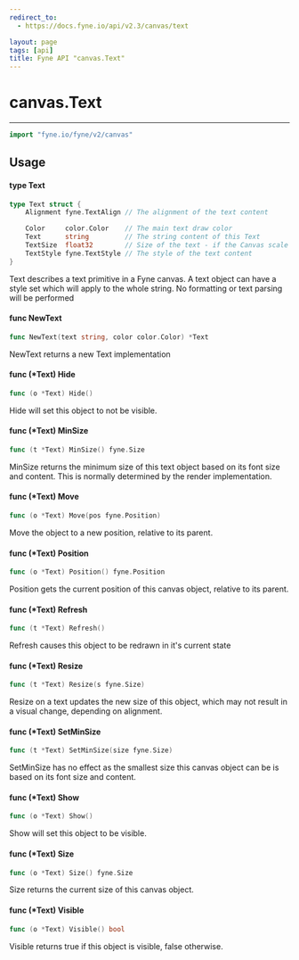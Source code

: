 ```yaml
---
redirect_to:
  - https://docs.fyne.io/api/v2.3/canvas/text

layout: page
tags: [api]
title: Fyne API "canvas.Text"
---
```



# canvas.Text
---
```go
import "fyne.io/fyne/v2/canvas"
```

## Usage

#### type Text

```go
type Text struct {
	Alignment fyne.TextAlign // The alignment of the text content

	Color     color.Color    // The main text draw color
	Text      string         // The string content of this Text
	TextSize  float32        // Size of the text - if the Canvas scale is 1.0 this will be equivalent to point size
	TextStyle fyne.TextStyle // The style of the text content
}
```

Text describes a text primitive in a Fyne canvas. A text object can have a style set which will apply to the whole string. No formatting or text parsing will be performed

#### func  NewText

```go
func NewText(text string, color color.Color) *Text
```
NewText returns a new Text implementation

#### func (*Text) Hide

```go
func (o *Text) Hide()
```
Hide will set this object to not be visible.

#### func (*Text) MinSize

```go
func (t *Text) MinSize() fyne.Size
```
MinSize returns the minimum size of this text object based on its font size and content. This is normally determined by the render implementation.

#### func (*Text) Move

```go
func (o *Text) Move(pos fyne.Position)
```
Move the object to a new position, relative to its parent.

#### func (*Text) Position

```go
func (o *Text) Position() fyne.Position
```
Position gets the current position of this canvas object, relative to its parent.

#### func (*Text) Refresh

```go
func (t *Text) Refresh()
```
Refresh causes this object to be redrawn in it's current state

#### func (*Text) Resize

```go
func (t *Text) Resize(s fyne.Size)
```
Resize on a text updates the new size of this object, which may not result in a visual change, depending on alignment.

#### func (*Text) SetMinSize

```go
func (t *Text) SetMinSize(size fyne.Size)
```
SetMinSize has no effect as the smallest size this canvas object can be is based on its font size and content.

#### func (*Text) Show

```go
func (o *Text) Show()
```
Show will set this object to be visible.

#### func (*Text) Size

```go
func (o *Text) Size() fyne.Size
```
Size returns the current size of this canvas object.

#### func (*Text) Visible

```go
func (o *Text) Visible() bool
```
Visible returns true if this object is visible, false otherwise.
